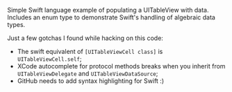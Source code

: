Simple Swift language example of populating a UITableView with data. Includes an enum type to demonstrate Swift's handling of algebraic data types.

Just a few gotchas I found while hacking on this code:

 - The swift equivalent of `[UITableViewCell class]` is `UITableViewCell.self`;
 - XCode autocomplete for protocol methods breaks when you inherit from `UITableViewDelegate` and `UITableViewDataSource`;
 - GitHub needs to add syntax highlighting for Swift :)
